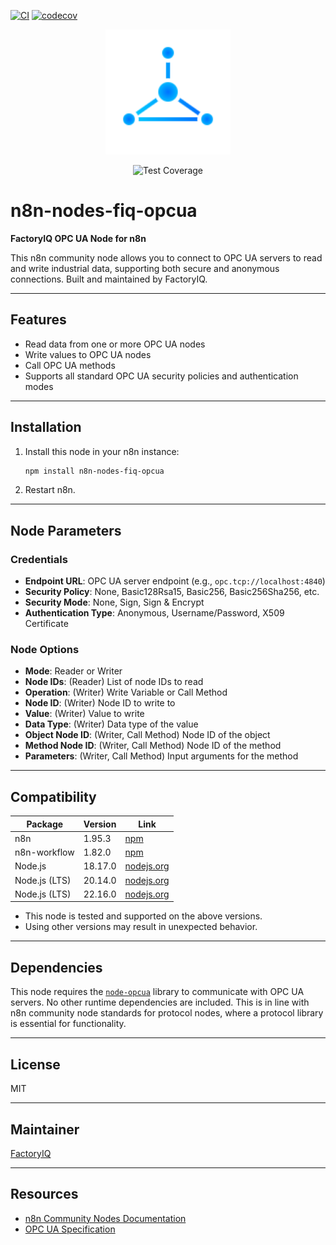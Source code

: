[![CI](https://github.com/factoryiq-ch/n8n-nodes-fiq-opcua/actions/workflows/ci.yml/badge.svg)](https://github.com/factoryiq-ch/n8n-nodes-fiq-opcua/actions/workflows/ci.yml)
[![codecov](https://codecov.io/gh/factoryiq-ch/n8n-nodes-fiq-opcua/branch/main/graph/badge.svg)](https://codecov.io/gh/factoryiq-ch/n8n-nodes-fiq-opcua)

<p align="center">
  <img src="icons/FactoryIQ.svg" alt="FactoryIQ Logo" width="200"/>
</p>

<p align="center">
  <img src="https://img.shields.io/badge/coverage-80%25-brightgreen" alt="Test Coverage"/>
</p>

# n8n-nodes-fiq-opcua

**FactoryIQ OPC UA Node for n8n**

This n8n community node allows you to connect to OPC UA servers to read and write industrial data, supporting both secure and anonymous connections. Built and maintained by FactoryIQ.

---

## Features

- Read data from one or more OPC UA nodes
- Write values to OPC UA nodes
- Call OPC UA methods
- Supports all standard OPC UA security policies and authentication modes

---

## Installation

1. Install this node in your n8n instance:
   ```bash
   npm install n8n-nodes-fiq-opcua
   ```
2. Restart n8n.

---

## Node Parameters

### Credentials

- **Endpoint URL**: OPC UA server endpoint (e.g., `opc.tcp://localhost:4840`)
- **Security Policy**: None, Basic128Rsa15, Basic256, Basic256Sha256, etc.
- **Security Mode**: None, Sign, Sign & Encrypt
- **Authentication Type**: Anonymous, Username/Password, X509 Certificate

### Node Options

- **Mode**: Reader or Writer
- **Node IDs**: (Reader) List of node IDs to read
- **Operation**: (Writer) Write Variable or Call Method
- **Node ID**: (Writer) Node ID to write to
- **Value**: (Writer) Value to write
- **Data Type**: (Writer) Data type of the value
- **Object Node ID**: (Writer, Call Method) Node ID of the object
- **Method Node ID**: (Writer, Call Method) Node ID of the method
- **Parameters**: (Writer, Call Method) Input arguments for the method

---

## Compatibility

| Package         | Version    | Link                                                      |
|----------------|------------|-----------------------------------------------------------|
| n8n            | 1.95.3     | [npm](https://www.npmjs.com/package/n8n)                  |
| n8n-workflow   | 1.82.0     | [npm](https://www.npmjs.com/package/n8n-workflow)         |
| Node.js        | 18.17.0    | [nodejs.org](https://nodejs.org/)                         |
| Node.js (LTS)  | 20.14.0    | [nodejs.org](https://nodejs.org/)                         |
| Node.js (LTS)  | 22.16.0    | [nodejs.org](https://nodejs.org/)                         |

- This node is tested and supported on the above versions.
- Using other versions may result in unexpected behavior.

---

## Dependencies

This node requires the [`node-opcua`](https://github.com/node-opcua/node-opcua) library to communicate with OPC UA servers. No other runtime dependencies are included. This is in line with n8n community node standards for protocol nodes, where a protocol library is essential for functionality.

---

## License

MIT

---

## Maintainer

[FactoryIQ](https://factoryiq.ch)

---

## Resources

- [n8n Community Nodes Documentation](https://docs.n8n.io/integrations/#community-nodes)
- [OPC UA Specification](https://opcfoundation.org/about/opc-technologies/opc-ua/)
